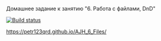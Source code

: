 Домашнее задание к занятию "6. Работа с файлами, DnD"

[![Build status](https://ci.appveyor.com/api/projects/status/i662hf6ithm79p2v?svg=true)](https://ci.appveyor.com/project/Petr123qrd/ajh-6-files)

https://petr123qrd.github.io/AJH_6_Files/
